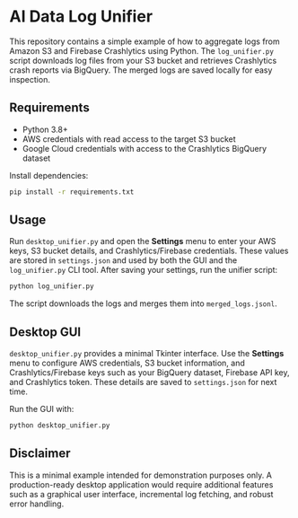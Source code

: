 # AI Data Log Unifier

This repository contains a simple example of how to aggregate logs from Amazon S3 and Firebase Crashlytics using Python. The `log_unifier.py` script downloads log files from your S3 bucket and retrieves Crashlytics crash reports via BigQuery. The merged logs are saved locally for easy inspection.

## Requirements

- Python 3.8+
- AWS credentials with read access to the target S3 bucket
- Google Cloud credentials with access to the Crashlytics BigQuery dataset

Install dependencies:

```bash
pip install -r requirements.txt
```

## Usage

Run `desktop_unifier.py` and open the **Settings** menu to enter your AWS keys, S3 bucket details, and Crashlytics/Firebase credentials. These values are stored in `settings.json` and used by both the GUI and the `log_unifier.py` CLI tool. After saving your settings, run the unifier script:

```bash
python log_unifier.py
```

The script downloads the logs and merges them into `merged_logs.jsonl`.

## Desktop GUI

`desktop_unifier.py` provides a minimal Tkinter interface. Use the **Settings** menu to configure AWS credentials, S3 bucket information, and Crashlytics/Firebase keys such as your BigQuery dataset, Firebase API key, and Crashlytics token. These details are saved to `settings.json` for next time.

Run the GUI with:

```bash
python desktop_unifier.py
```

## Disclaimer

This is a minimal example intended for demonstration purposes only. A production-ready desktop application would require additional features such as a graphical user interface, incremental log fetching, and robust error handling.
